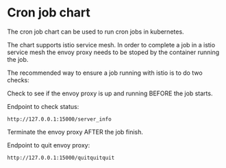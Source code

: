 # Cron job chart

The cron job chart can be used to run cron jobs in kubernetes.

The chart supports istio service mesh. In order to complete a job in a istio service mesh the envoy proxy needs to be stoped by the container running the job.

The recommended way to ensure a job running with istio is to do two checks:

Check to see if the envoy proxy is up and running BEFORE the job starts.

Endpoint to check status:

```.shell
http://127.0.0.1:15000/server_info
```

Terminate the envoy proxy AFTER the job finish.

Endpoint to quit envoy proxy:

```.shell
http://127.0.0.1:15000/quitquitquit
```
